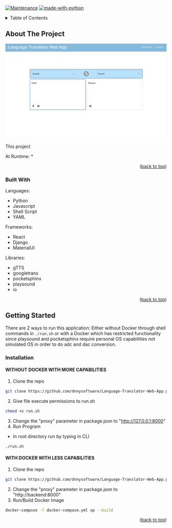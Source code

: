 <a name="readme-top"></a>

[![Maintenance](https://img.shields.io/badge/Maintained%3F-yes-green.svg)](https://GitHub.com/Naereen/StrapDown.js/graphs/commit-activity)
[![made-with-python](https://img.shields.io/badge/Made%20with-Python-1f425f.svg)](https://www.python.org/)


<!-- TABLE OF CONTENTS -->
<details>
  <summary>Table of Contents</summary>
  <ol>
    <li>
      <a href="#about-the-project">About The Project</a>
      <ul>
        <li><a href="#built-with">Built With</a></li>
      </ul>
    </li>
    <li>
      <a href="#getting-started">Getting Started</a>
      <ul>
        <li><a href="#prerequisites">Prerequisites</a></li>
      </ul>
    </li>
    <li><<a href="#installation">Installation</a></li>
  </ol>
</details>



<!-- ABOUT THE PROJECT -->
## About The Project

![Language Translator Demo](img/translator.png)

This project

At Runtime: 
* 


<p align="right">(<a href="#readme-top">back to top</a>)</p>


### Built With

Languages:
* Python
* Javascript
* Shell Script
* YAML

Frameworks:
* React
* Django
* MaterialUI

Libraries:
* gTTS
* googletrans
* pocketsphinx
* playsound
* io


<p align="right">(<a href="#readme-top">back to top</a>)</p>


<!-- GETTING STARTED -->
## Getting Started

There are 2 ways to run this application: Either without Docker through shell commands in `./run.sh` or with a Docker which has restricted functionality since playsound and pocketsphinx require personal OS capabilities not simulated OS in order to do adc and dac conversion.

### Installation

#### WITHOUT DOCKER WITH MORE CAPABILITIES
1. Clone the repo
  ```sh
  git clone https://github.com/dnnysoftware/Language-Translator-Web-App.git
  ```
2. Give file execute permissions to run.sh
  ```sh
  chmod +x run.sh
  ```
3. Change the "proxy" parameter in package.json to "http://127.0.0.1:8000"
4. Run Program
  * In root directory run by typing in CLI
  ```sh
  ./run.sh
  ```

#### WITH DOCKER WITH LESS CAPABILITIES
1. Clone the repo
  ```sh
  git clone https://github.com/dnnysoftware/Language-Translator-Web-App.git
  ```
2. Change the "proxy" parameter in package.json to "http://backend:8000"
3. Run/Build Docker Image
  ```sh
  docker-compose -f docker-compose.yml up --build
  ```

<p align="right">(<a href="#readme-top">back to top</a>)</p>